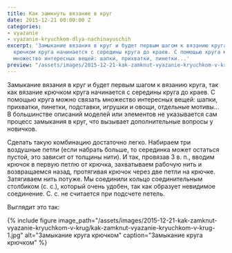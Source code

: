 ```yaml
---
title: Как замкнуть вязание в круг
date: 2015-12-21 00:00:00 Z
categories:
- vyazanie
- vyazanie-kryuchkom-dlya-nachinayuschih
excerpt: 'Замыкание вязания в круг и будет первым шагом к вязанию круга, так как вязание
  крючком круга начинается с середины круга до краев. С помощью круга можно связать
  множество интересных вещей: шапки, прихватки, пинетки...'
preview: "/assets/images/2015-12-21-kak-zamknut-vyazanie-kryuchkom-v-krug/kak-zamknut-vyazanie-kryuchkom-v-krug-preview.jpg"
---
```


Замыкание вязания в круг и будет первым шагом к вязанию круга, так как вязание крючком круга начинается с середины круга до краев. С помощью круга можно связать множество интересных вещей: шапки, прихватки, пинетки, подставки, игрушки и овощи, отдельные мотивы... В большинстве описаний моделей или элементов не указывается сам процесс замыкания в круг, что вызывает дополнительные вопросы у новичков.

Сделать такую комбинацию достаточно легко. Набираем три воздушные петли (если набрать больше, то серединка может остаться пустой, это зависит от толщины нити). И так, провязав 3 в. п., вводим крючок в первую петлю от крючка, захватываем рабочую нить и возвращаемся назад, протягивая крючок через две петли на крючке. Затягиваем нить потуже. Мы соединили кольцо соединительным столбиком (с. с.), который очень удобен, так как образует невидимое соединение. С. с. не считается при подсчете петель.

Выглядит это так:

{% include figure image_path="/assets/images/2015-12-21-kak-zamknut-vyazanie-kryuchkom-v-krug/kak-zamknut-vyazanie-kryuchkom-v-krug-1.jpg" alt="Замыкание круга крючком" caption="Замыкание круга крючком" %}
